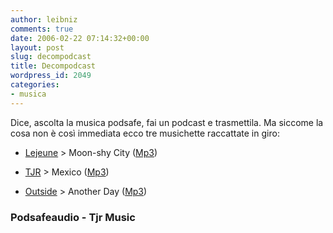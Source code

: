 ```yaml
---
author: leibniz
comments: true
date: 2006-02-22 07:14:32+00:00
layout: post
slug: decompodcast
title: Decompodcast
wordpress_id: 2049
categories:
- musica
---
```


Dice, ascolta la musica podsafe, fai un podcast e trasmettila. Ma siccome la cosa non è così immediata ecco tre musichette raccattate in giro:



	
  * [Lejeune](http://www.podsafeaudio.com/jamroom/bands/55/) > Moon-shy City ([Mp3](http://www.podsafeaudio.com/jamroom/download.php?band_id=55&song_id=214&mode=song_hifi))

	
  * [TJR](http://www.tjrmusic.com/music-5.html) > Mexico ([Mp3](http://www.tjrmusic.com/audio/TJR-Mexico.mp3))

	
  * [Outside](http://www.podsafeaudio.com/jamroom/bands/8/Embryo.php) > Another Day ([Mp3](http://www.podsafeaudio.com/jamroom/download.php?band_id=8&song_id=2161&mode=song_hifi))




### Podsafeaudio - Tjr Music
